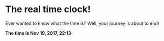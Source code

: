 # The real time clock!

Ever wanted to know what the time is? Well, your journey is about to end!

**The time is Nov 19, 2017, 22:13**
